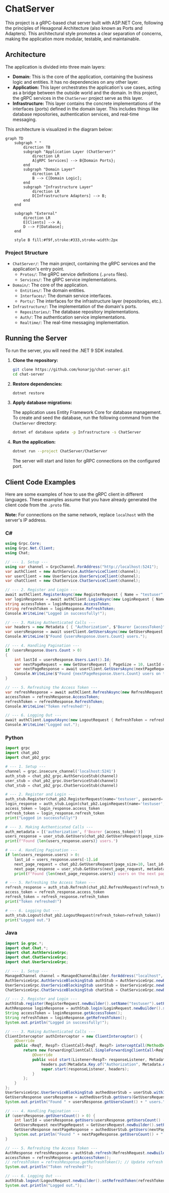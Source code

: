 # ChatServer

This project is a gRPC-based chat server built with ASP.NET Core, following the principles of Hexagonal Architecture (also known as Ports and Adapters). This architectural style promotes a clear separation of concerns, making the application more modular, testable, and maintainable.

## Architecture

The application is divided into three main layers:

*   **Domain:** This is the core of the application, containing the business logic and entities. It has no dependencies on any other layer.
*   **Application:** This layer orchestrates the application's use cases, acting as a bridge between the outside world and the domain. In this project, the gRPC services in the `ChatServer` project serve as this layer.
*   **Infrastructure:** This layer contains the concrete implementations of the interfaces (ports) defined in the domain layer. This includes things like database repositories, authentication services, and real-time messaging.

This architecture is visualized in the diagram below:

```mermaid
graph TD
    subgraph " "
        direction TB
        subgraph "Application Layer (ChatServer)"
            direction LR
            A[gRPC Services] --> B{Domain Ports};
        end
        subgraph "Domain Layer"
            direction LR
            B --> C[Domain Logic];
        end
        subgraph "Infrastructure Layer"
            direction LR
            D[Infrastructure Adapters] --> B;
        end
    end

    subgraph "External"
        direction LR
        E[Clients] --> A;
        D --> F[Database];
    end

    style B fill:#f9f,stroke:#333,stroke-width:2px
```

### Project Structure

*   `ChatServer/`: The main project, containing the gRPC services and the application's entry point.
    *   `Protos/`: The gRPC service definitions (`.proto` files).
    *   `Services/`: The gRPC service implementations.
*   `Domain/`: The core of the application.
    *   `Entities/`: The domain entities.
    *   `Interfaces/`: The domain service interfaces.
    *   `Ports/`: The interfaces for the infrastructure layer (repositories, etc.).
*   `Infrastructure/`: The implementation of the domain's ports.
    *   `Repositories/`: The database repository implementations.
    *   `Auth/`: The authentication service implementations.
    *   `Realtime/`: The real-time messaging implementation.

## Running the Server

To run the server, you will need the .NET 9 SDK installed.

1.  **Clone the repository:**

    ```bash
    git clone https://github.com/konarjg/chat-server.git
    cd chat-server
    ```

2.  **Restore dependencies:**

    ```bash
    dotnet restore
    ```

3.  **Apply database migrations:**

    The application uses Entity Framework Core for database management. To create and seed the database, run the following command from the `ChatServer` directory:

    ```bash
    dotnet ef database update -p Infrastructure -s ChatServer
    ```

4.  **Run the application:**

    ```bash
    dotnet run --project ChatServer/ChatServer
    ```

    The server will start and listen for gRPC connections on the configured port.

## Client Code Examples

Here are some examples of how to use the gRPC client in different languages. These examples assume that you have already generated the client code from the `.proto` file.

**Note:** For connections on the same network, replace `localhost` with the server's IP address.

### C#

```csharp
using Grpc.Core;
using Grpc.Net.Client;
using Chat;

// --- 1. Setup ---
using var channel = GrpcChannel.ForAddress("http://localhost:5241");
var authClient = new AuthService.AuthServiceClient(channel);
var userClient = new UserService.UserServiceClient(channel);
var chatClient = new ChatService.ChatServiceClient(channel);

// --- 2. Register and Login ---
await authClient.RegisterAsync(new RegisterRequest { Name = "testuser", Password = "password", PublicKey = "key" });
var loginResponse = await authClient.LoginAsync(new LoginRequest { Name = "testuser", Password = "password" });
string accessToken = loginResponse.AccessToken;
string refreshToken = loginResponse.RefreshToken;
Console.WriteLine("Logged in successfully!");

// --- 3. Making Authenticated Calls ---
var headers = new Metadata { { "Authorization", $"Bearer {accessToken}" } };
var usersResponse = await userClient.GetUsersAsync(new GetUsersRequest { PageSize = 10 }, headers);
Console.WriteLine($"Found {usersResponse.Users.Count} users.");

// --- 4. Handling Pagination ---
if (usersResponse.Users.Count > 0)
{
    int lastId = usersResponse.Users.Last().Id;
    var nextPageRequest = new GetUsersRequest { PageSize = 10, LastId = lastId };
    var nextPageResponse = await userClient.GetUsersAsync(nextPageRequest, headers);
    Console.WriteLine($"Found {nextPageResponse.Users.Count} users on the next page.");
}

// --- 5. Refreshing the Access Token ---
var refreshResponse = await authClient.RefreshAsync(new RefreshRequest { RefreshToken = refreshToken });
accessToken = refreshResponse.AccessToken;
refreshToken = refreshResponse.RefreshToken;
Console.WriteLine("Token refreshed!");

// --- 6. Logging Out ---
await authClient.LogoutAsync(new LogoutRequest { RefreshToken = refreshToken });
Console.WriteLine("Logged out.");
```

### Python

```python
import grpc
import chat_pb2
import chat_pb2_grpc

# --- 1. Setup ---
channel = grpc.insecure_channel('localhost:5241')
auth_stub = chat_pb2_grpc.AuthServiceStub(channel)
user_stub = chat_pb2_grpc.UserServiceStub(channel)
chat_stub = chat_pb2_grpc.ChatServiceStub(channel)

# --- 2. Register and Login ---
auth_stub.Register(chat_pb2.RegisterRequest(name='testuser', password='password', public_key='key'))
login_response = auth_stub.Login(chat_pb2.LoginRequest(name='testuser', password='password'))
access_token = login_response.access_token
refresh_token = login_response.refresh_token
print("Logged in successfully!")

# --- 3. Making Authenticated Calls ---
auth_metadata = [('authorization', f'Bearer {access_token}')]
users_response = user_stub.GetUsers(chat_pb2.GetUsersRequest(page_size=10), metadata=auth_metadata)
print(f"Found {len(users_response.users)} users.")

# --- 4. Handling Pagination ---
if len(users_response.users) > 0:
    last_id = users_response.users[-1].id
    next_page_request = chat_pb2.GetUsersRequest(page_size=10, last_id=last_id)
    next_page_response = user_stub.GetUsers(next_page_request, metadata=auth_metadata)
    print(f"Found {len(next_page_response.users)} users on the next page.")

# --- 5. Refreshing the Access Token ---
refresh_response = auth_stub.Refresh(chat_pb2.RefreshRequest(refresh_token=refresh_token))
access_token = refresh_response.access_token
refresh_token = refresh_response.refresh_token
print("Token refreshed!")

# --- 6. Logging Out ---
auth_stub.Logout(chat_pb2.LogoutRequest(refresh_token=refresh_token))
print("Logged out.")
```

### Java

```java
import io.grpc.*;
import chat.Chat.*;
import chat.AuthServiceGrpc;
import chat.ChatServiceGrpc;
import chat.UserServiceGrpc;

// --- 1. Setup ---
ManagedChannel channel = ManagedChannelBuilder.forAddress("localhost", 5241).usePlaintext().build();
AuthServiceGrpc.AuthServiceBlockingStub authStub = AuthServiceGrpc.newBlockingStub(channel);
UserServiceGrpc.UserServiceBlockingStub userStub = UserServiceGrpc.newBlockingStub(channel);
ChatServiceGrpc.ChatServiceBlockingStub chatStub = ChatServiceGrpc.newBlockingStub(channel);

// --- 2. Register and Login ---
authStub.register(RegisterRequest.newBuilder().setName("testuser").setPassword("password").setPublicKey("key").build());
AuthResponse loginResponse = authStub.login(LoginRequest.newBuilder().setName("testuser").setPassword("password").build());
String accessToken = loginResponse.getAccessToken();
String refreshToken = loginResponse.getRefreshToken();
System.out.println("Logged in successfully!");

// --- 3. Making Authenticated Calls ---
ClientInterceptor authInterceptor = new ClientInterceptor() {
    @Override
    public <ReqT, RespT> ClientCall<ReqT, RespT> interceptCall(MethodDescriptor<ReqT, RespT> method, CallOptions callOptions, Channel next) {
        return new ForwardingClientCall.SimpleForwardingClientCall<ReqT, RespT>(next.newCall(method, callOptions)) {
            @Override
            public void start(Listener<RespT> responseListener, Metadata headers) {
                headers.put(Metadata.Key.of("Authorization", Metadata.ASCII_STRING_MARSHALLER), "Bearer " + accessToken);
                super.start(responseListener, headers);
            }
        };
    }
};
UserServiceGrpc.UserServiceBlockingStub authedUserStub = userStub.withInterceptors(authInterceptor);
GetUsersResponse usersResponse = authedUserStub.getUsers(GetUsersRequest.newBuilder().setPageSize(10).build());
System.out.println("Found " + usersResponse.getUsersCount() + " users.");

// --- 4. Handling Pagination ---
if (usersResponse.getUsersCount() > 0) {
    int lastId = usersResponse.getUsers(usersResponse.getUsersCount() - 1).getId();
    GetUsersRequest nextPageRequest = GetUsersRequest.newBuilder().setPageSize(10).setLastId(lastId).build();
    GetUsersResponse nextPageResponse = authedUserStub.getUsers(nextPageRequest);
    System.out.println("Found " + nextPageResponse.getUsersCount() + " users on the next page.");
}

// --- 5. Refreshing the Access Token ---
AuthResponse refreshResponse = authStub.refresh(RefreshRequest.newBuilder().setRefreshToken(refreshToken).build());
accessToken = refreshResponse.getAccessToken();
// refreshToken = refreshResponse.getRefreshToken(); // Update refresh token if server rotates it
System.out.println("Token refreshed!");

// --- 6. Logging Out ---
authStub.logout(LogoutRequest.newBuilder().setRefreshToken(refreshToken).build());
System.out.println("Logged out.");
```
